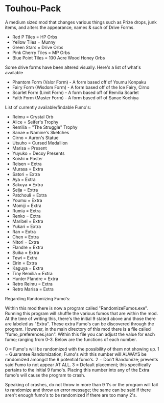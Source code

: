 # Touhou-Pack
A medium sized mod that changes various things such as Prize drops, junk items, and alters the appearance, names & such of Drive Forms.

- Red P Tiles = HP Orbs
- Yellow Tiles = Munny
- Green Stars = Drive Orbs
- Pink Cherry Tiles = MP Orbs
- Blue Point Tiles = 100 Acre Wood Honey Orbs

Some drive forms have been altered visually. Here's a list of what's available

- Phantom Form (Valor Form) - A form based off of Youmu Konpaku
- Fairy Form (Wisdom Form) - A form based off of the Ice Fairy, Cirno
- Scarlet Form (Limit Form) - A form based off of Remilia Scarlet
- Faith Form (Master Form) - A form based off of Sanae Kochiya

List of currently available/findable Fumo's:
- Reimu = Crystal Orb
- Alice = Seifer's Trophy
- Remilia = "The Struggle" Trophy
- Sanae = Namine's Sketches
- Cirno = Auron's Statue
- Utsuho = Cursed Medallion
- Marisa = Present
- Yuyuko = Decoy Presents
- Koishi = Poster
- Reisen = Extra
- Murasa = Extra
- Satori = Extra
- Aya = Extra
- Sakuya = Extra
- Seija = Extra
- Patchouli = Extra
- Youmu = Extra
- Momiji = Extra
- Rumia = Extra
- Renko = Extra
- Maribel = Extra
- Yukari = Extra
- Ran = Extra
- Chen = Extra
- Nitori = Extra
- Flandre = Extra
- Suika = Extra
- Tewi = Extra
- Eirin = Extra
- Kaguya = Extra
- Tiny Remilia = Extra
- Hunter Flandre = Extra
- Retro Reimu = Extra
- Retro Marisa  = Extra


Regarding Randomizing Fumo's:

Within this mod there is now a program called "RandomizeFumos.exe". Running this program will shuffle the various fumos
that are within the mod. At the time of writing this, there's the initial 9 stated above and those there are labeled as "Extra".
These extra Fumo's can be discovered through the program. However, in the main directory of this mod there is a file called
"fumo_preferences.json". Within this file you can adjust the value for each fumo; ranging from 0-3. Below are the functions of
each number.

0 = Fumo's will be randomized with the possibility of them not showing up.
1 = Guarantee Randomization; Fumo's with this number will ALWAYS be randomized amongst the 9 potential fumo's.
2 = Don't Randomize; prevents said Fumo to not appear AT ALL.
3 = Default placement; this specifically pertains to the initial 9 fumo's. Placing this number into any of the Extra fumo's will
cause the program to crash.

Speaking of crashes, do not throw in more than 9 1's or the program will fail to randomize and throw an error message; the same can
be said if there aren't enough fumo's to be randomized if there are too many 2's.
